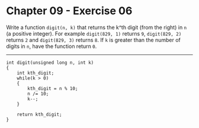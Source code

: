 # Chapter 09 - Exercise 06

Write a function `digit(n, k)` that returns the k^th digit (from the right) in `n` (a positive integer). For example `digit(829, 1)` returns `9`, `digit(829, 2)` returns `2` and `digit(829, 3)` returns `8`. If `k` is greater than the number of digits in `n`, have the function return `0`.

---

```
int digit(unsigned long n, int k)                                               
{                                                                               
    int kth_digit;                                                              
    while(k > 0)                                                                
    {                                                                           
        kth_digit = n % 10;                                                     
        n /= 10;                                                                
        k--;                                                                    
    }                                                                           
                                                                                
    return kth_digit;                                                           
}   
```

